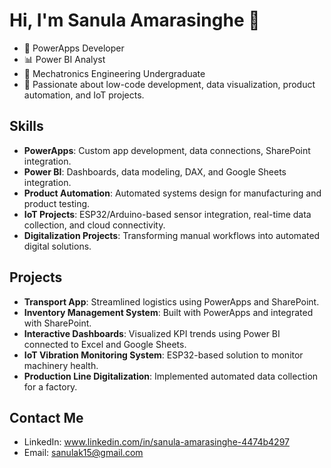 # Hi, I'm Sanula Amarasinghe 👋
- 💼 PowerApps Developer
- 📊 Power BI Analyst
- 🤖 Mechatronics Engineering Undergraduate
- 🚀 Passionate about low-code development, data visualization, product automation, and IoT projects.

## Skills
- **PowerApps**: Custom app development, data connections, SharePoint integration.
- **Power BI**: Dashboards, data modeling, DAX, and Google Sheets integration.
- **Product Automation**: Automated systems design for manufacturing and product testing.
- **IoT Projects**: ESP32/Arduino-based sensor integration, real-time data collection, and cloud connectivity.
- **Digitalization Projects**: Transforming manual workflows into automated digital solutions.

## Projects
- **Transport App**: Streamlined logistics using PowerApps and SharePoint.
- **Inventory Management System**: Built with PowerApps and integrated with SharePoint.
- **Interactive Dashboards**: Visualized KPI trends using Power BI connected to Excel and Google Sheets.
- **IoT Vibration Monitoring System**: ESP32-based solution to monitor machinery health.
- **Production Line Digitalization**: Implemented automated data collection for a factory.

## Contact Me
- LinkedIn: www.linkedin.com/in/sanula-amarasinghe-4474b4297
- Email: sanulak15@gmail.com
